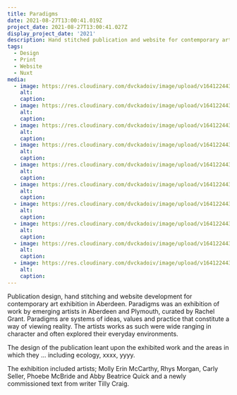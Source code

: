 ```yaml
---
title: Paradigms
date: 2021-08-27T13:00:41.019Z
project_date: 2021-08-27T13:00:41.027Z
display_project_date: '2021'
description: Hand stitched publication and website for contemporary art exhibition.
tags:
  - Design
  - Print
  - Website
  - Nuxt
media:
  - image: https://res.cloudinary.com/dvckadoiv/image/upload/v1641224434/Soft%20Refresh/Paradigms/2H6A7052-pichi_klbqme.jpg
    alt:
    caption:
  - image: https://res.cloudinary.com/dvckadoiv/image/upload/v1641224434/Soft%20Refresh/Paradigms/2H6A7066-2-pichi_rrxc3l.jpg
    alt:
    caption:
  - image: https://res.cloudinary.com/dvckadoiv/image/upload/v1641224434/Soft%20Refresh/Paradigms/2H6A7032-pichi_xljt0w.jpg
    alt:
    caption:
  - image: https://res.cloudinary.com/dvckadoiv/image/upload/v1641224435/Soft%20Refresh/Paradigms/2H6A7024-pichi_urhnn1.jpg
    alt:
    caption:
  - image: https://res.cloudinary.com/dvckadoiv/image/upload/v1641224434/Soft%20Refresh/Paradigms/2H6A7034-pichi_ubmaes.jpg
    alt:
    caption:
  - image: https://res.cloudinary.com/dvckadoiv/image/upload/v1641224435/Soft%20Refresh/Paradigms/2H6A7060-pichi_qfv1wu.jpg
    alt:
    caption:
  - image: https://res.cloudinary.com/dvckadoiv/image/upload/v1641224435/Soft%20Refresh/Paradigms/2H6A7062-pichi_bdewjp.jpg
    alt:
    caption:
  - image: https://res.cloudinary.com/dvckadoiv/image/upload/v1641224435/Soft%20Refresh/Paradigms/2H6A7030-pichi_xqxpe8.jpg
    alt:
    caption:
  - image: https://res.cloudinary.com/dvckadoiv/image/upload/v1641224435/Soft%20Refresh/Paradigms/2H6A7029-pichi_uebxrk.jpg
    alt:
    caption:
  - image: https://res.cloudinary.com/dvckadoiv/image/upload/v1641224434/Soft%20Refresh/Paradigms/2H6A7038-pichi_lrx4j9.jpg
    alt:
    caption:
---
```

Publication design, hand stitching and website development for contemporary art exhibition in Aberdeen. Paradigms was an exhibition of work by emerging artists in Aberdeen and Plymouth, curated by Rachel Grant. Paradigms are systems of ideas, values and practice that constitute a way of viewing reality. The artists works as such were wide ranging in character and often explored their everyday environments.

The design of the publication leant upon the exhibited work and the areas in which they ... including ecology, xxxx, yyyy.

The exhibition included artists; Molly Erin McCarthy, Rhys Morgan, Carly Seller, Phoebe McBride and Abby Beatrice Quick and a newly commissioned text from writer Tilly Craig.